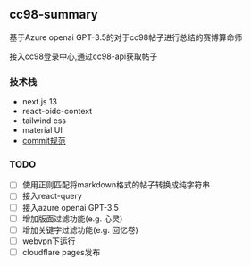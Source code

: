 ## cc98-summary

基于Azure openai GPT-3.5的对于cc98帖子进行总结的赛博算命师

接入cc98登录中心,通过cc98-api获取帖子

### 技术栈

- next.js 13
- react-oidc-context
- tailwind css
- material UI
- [commit规范](https://www.conventionalcommits.org/en/v1.0.0/)

### TODO

- [ ] 使用正则匹配将markdown格式的帖子转换成纯字符串
- [ ] 接入react-query
- [ ] 接入azure openai GPT-3.5
- [ ] 增加版面过滤功能(e.g. 心灵)
- [ ] 增加关键字过滤功能(e.g. 回忆卷)
- [ ] webvpn下运行
- [ ] cloudflare pages发布